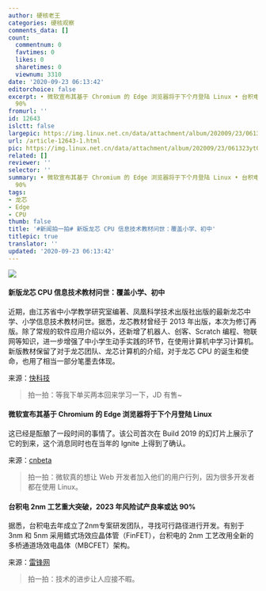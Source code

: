 ```yaml
---
author: 硬核老王
categories: 硬核观察
comments_data: []
count:
  commentnum: 0
  favtimes: 0
  likes: 0
  sharetimes: 0
  viewnum: 3310
date: '2020-09-23 06:13:42'
editorchoice: false
excerpt: • 微软宣布其基于 Chromium 的 Edge 浏览器将于下个月登陆 Linux • 台积电 2nm 工艺重大突破，2023 年风险试产良率或达
  90%
fromurl: ''
id: 12643
islctt: false
largepic: https://img.linux.net.cn/data/attachment/album/202009/23/061323yt0itt7b2hzxi2oh.jpg
url: /article-12643-1.html
pic: https://img.linux.net.cn/data/attachment/album/202009/23/061323yt0itt7b2hzxi2oh.jpg.thumb.jpg
related: []
reviewer: ''
selector: ''
summary: • 微软宣布其基于 Chromium 的 Edge 浏览器将于下个月登陆 Linux • 台积电 2nm 工艺重大突破，2023 年风险试产良率或达
  90%
tags:
- 龙芯
- Edge
- CPU
thumb: false
title: '#新闻拍一拍# 新版龙芯 CPU 信息技术教材问世：覆盖小学、初中'
titlepic: true
translator: ''
updated: '2020-09-23 06:13:42'
---
```


![](/data/attachment/album/202009/23/061323yt0itt7b2hzxi2oh.jpg)


#### 新版龙芯 CPU 信息技术教材问世：覆盖小学、初中


近期，由江苏省中小学教学研究室编著、凤凰科学技术出版社出版的最新龙芯中学、小学信息技术教材问世。据悉，龙芯教材曾经于 2013 年出版，本次为修订再版。除了常规的软件应用介绍以外，还新增了机器人、创客、Scratch 编程、物联网等知识，进一步增强了中小学生动手实践的环节，在使用计算机中学习计算机。新版教材保留了对于龙芯团队、龙芯计算机的介绍，对于龙芯 CPU 的诞生和使命，也用了相当一部分笔墨去体现。


来源：[快科技](https://www.cnbeta.com/articles/tech/1032289.htm)



> 
> 拍一拍：等我下单买两本回来学习一下，JD 有售~
> 
> 
> 


#### 微软宣布其基于 Chromium 的 Edge 浏览器将于下个月登陆 Linux


这已经是酝酿了一段时间的事情了。该公司首次在 Build 2019 的幻灯片上展示了它的到来，这个消息同时也在当年的 Ignite 上得到了确认。


来源：[cnbeta](https://www.cnbeta.com/articles/tech/1032271.htm)



> 
> 拍一拍：微软真的想让 Web 开发者加入他们的用户行列，因为很多开发者都在使用 Linux。
> 
> 
> 


#### 台积电 2nm 工艺重大突破，2023 年风险试产良率或达 90%


据悉，台积电去年成立了2nm专案研发团队，寻找可行路径进行开发。有别于 3nm 和 5nm 采用鳍式场效应晶体管（FinFET），台积电的 2nm 工艺改用全新的多桥通道场效电晶体（MBCFET）架构。


来源：[雷锋网](https://www.cnbeta.com/articles/tech/1032239.htm)



> 
> 拍一拍：技术的进步让人应接不暇。
> 
> 
>